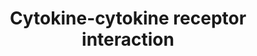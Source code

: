---
annotations:
- id: PW:0000828
  parent: signaling pathway
  type: Pathway Ontology
  value: cytokine mediated signaling pathway
- id: PW:0000003
  parent: signaling pathway
  type: Pathway Ontology
  value: signaling pathway
authors:
- Eweitz
citedin: ''
communities:
- ontox
description: Interactions between cytokines and their receptors.  Derived from KEGG,
  https://www.kegg.jp/entry/pathway+map04060.
last-edited: 2024-05-31
ndex: null
organisms:
- Homo sapiens
redirect_from:
- /index.php/Pathway:WP5473
- /instance/WP5473
- /instance/WP5473_r130884
revision: r130884
schema-jsonld:
- '@context': https://schema.org/
  '@id': https://wikipathways.github.io/pathways/WP5473.html
  '@type': Dataset
  creator:
    '@type': Organization
    name: WikiPathways
  description: Interactions between cytokines and their receptors.  Derived from KEGG,
    https://www.kegg.jp/entry/pathway+map04060.
  keywords:
  - ACKR4
  - ACVR1
  - ACVR1B
  - ACVR1C
  - ACVR2A
  - ACVR2B
  - ACVRL1
  - AMH
  - AMHR2
  - APRIL
  - BAFF
  - BAFFR
  - BCMA
  - BMP10
  - BMP15
  - BMP2
  - BMP3
  - BMP4
  - BMP5
  - BMP6
  - BMP7
  - BMP8
  - BMPR1A
  - BMPR1B
  - BMPR2
  - CCL1
  - CCL11
  - CCL13
  - CCL14
  - CCL15
  - CCL16
  - CCL18
  - CCL19
  - CCL2
  - CCL20
  - CCL21
  - CCL22
  - CCL23
  - CCL24
  - CCL25
  - CCL26
  - CCL27
  - CCL28
  - CCL3
  - CCL3L1
  - CCL4
  - CCL4L1
  - CCL4L2
  - CCL5
  - CCL7
  - CCL8
  - CCR1
  - CCR10
  - CCR11
  - CCR2
  - CCR3
  - CCR4
  - CCR5
  - CCR6
  - CCR7
  - CCR8
  - CCR9
  - CD27
  - CD30
  - CD40
  - CD40LG
  - CD70
  - CLCF1
  - CNTF
  - CNTFR
  - CSF1
  - CSF1R
  - CSF2
  - CSF2RA
  - CSF2RB
  - CSF3
  - CSF3R
  - CTF
  - CX3CL1
  - CX3CR1
  - CXCL1
  - CXCL10
  - CXCL11
  - CXCL12
  - CXCL13
  - CXCL14
  - CXCL16
  - CXCL17
  - CXCL2
  - CXCL3
  - CXCL4
  - CXCL4L1
  - CXCL5
  - CXCL6
  - CXCL7
  - CXCL8
  - CXCL9
  - CXCR1
  - CXCR2
  - CXCR4
  - CXCR5
  - CXCR6
  - CXCR7
  - DCR1
  - DCR2
  - DCR3
  - DR3
  - DR4
  - DR5
  - DR6
  - EDA
  - EDAR
  - EPO
  - EPOR
  - FAS
  - FASLG
  - FN14
  - GDF1
  - GDF10
  - GDF11
  - GDF15
  - GDF2
  - GDF3
  - GDF5
  - GDF6
  - GDF7
  - GDF9
  - GH1
  - GH2
  - GHR
  - GITR
  - HVEM
  - IFNA
  - IFNAR1
  - IFNAR2
  - IFNB1
  - IFNG
  - IFNGR1
  - IFNGR2
  - IFNK
  - IFNW1
  - IL10
  - IL10RA
  - IL10RB
  - IL11
  - IL11RA
  - IL12RB1
  - IL12RB2
  - IL13
  - IL13RA1
  - IL13RA2
  - IL15
  - IL15RA
  - IL17A
  - IL17B
  - IL17C
  - IL17D
  - IL17E
  - IL17F
  - IL17RA
  - IL17RB
  - IL17RC
  - IL17RE
  - IL18
  - IL18R1
  - IL18RAP
  - IL19
  - IL1A
  - IL1F10
  - IL1F5
  - IL1F6
  - IL1F7
  - IL1F8
  - IL1F9
  - IL1R1
  - IL1R2
  - IL1RAP
  - IL1RL2
  - IL1RN
  - IL2
  - IL20
  - IL20RA
  - IL20RB
  - IL21
  - IL21R
  - IL22
  - IL22RA1
  - IL23A
  - IL23R
  - IL24
  - IL26
  - IL27
  - IL27RA
  - IL28A
  - IL28B
  - IL28RA
  - IL29
  - IL2RA
  - IL2RB
  - IL2RG
  - IL3
  - IL31
  - IL31RA
  - IL33
  - IL34
  - IL3RA
  - IL4
  - IL4R
  - IL5
  - IL5RA
  - IL6
  - IL6R
  - IL6ST
  - IL7
  - IL7R
  - IL9
  - IL9R
  - INHA
  - INHBA
  - INHBB
  - INHBC
  - INHBE
  - LEP
  - LEPR
  - LIF
  - LIFR
  - LIGHT
  - LTA
  - LTB
  - LTBR
  - MPL
  - MSTN
  - NGF
  - NGFR
  - NODAL
  - OPG
  - PRL
  - PRLR
  - RANK
  - RANKL
  - RELT
  - ST2
  - TACI
  - TGFB1
  - TGFB2
  - TGFB3
  - TGFBR1
  - TGFBR2
  - TNF
  - TNFR1
  - TNFR2
  - TNFRSF4
  - TNFRSF9
  - TNFSF10
  - TNFSF4
  - TNFSF9
  - TPO
  - TROY
  - TSLP
  - TWEAK
  - VEGI
  - XCL1
  - XCL2
  - XCR1
  - XEDAR
  license: CC0
  name: Cytokine-cytokine receptor interaction
seo: CreativeWork
title: Cytokine-cytokine receptor interaction
wpid: WP5473
---